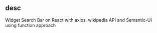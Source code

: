 ## desc

Widget Search Bar on React with axios, wikipedia API and Semantic-UI using function approach
